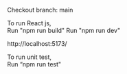 Checkout branch: main


To run React js,  
Run "npm run build"
Run "npm run dev"

http://localhost:5173/

To run unit test,  
Run “npm run  test"
